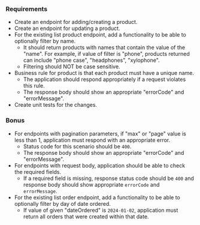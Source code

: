 ### Requirements
- Create an endpoint for adding/creating a product.
- Create an endpoint for updating a product.
- For the existing list product endpoint, add a functionality to be able to optionally filter by name.
    - It should return products with names that contain the value of the "name". For example, if value of filter is "phone", products returned can include "phone case", "headphones", "xylophone".
    - Filtering should NOT be case sensitive.
- Business rule for product is that each product must have a unique name.
    - The application should respond appropriately if a request violates this rule.
    - The response body should show an appropriate "errorCode" and "errorMessage".
- Create unit tests for the changes.


### Bonus
- For endpoints with pagination parameters, if "max" or "page"  value is less than 1, application must respond with an appropriate error.
    - Status code for this scenario should be `400`.
    - The response body should show an appropriate "errorCode" and "errorMessage".
- For endpoints with request body, application should be able to check the required fields.
    - If a required field is missing, response status code should be `400` and response body should show appropriate `errorCode` and `errorMessage`.
- For the existing list order endpoint, add a functionality to be able to optionally filter by day of date ordered.
    - If value of given "dateOrdered" is `2024-01-02`, application must return all orders that were created within that date.